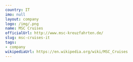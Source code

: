 ```yaml
---
country: IT
imo: null
layout: company
logo: /img/.png
name: MSC Cruises
officialUrl: http://www.msc-kreuzfahrten.de/
slug: msc-cruises-it
tags:
- company
wikipediaUrl: https://en.wikipedia.org/wiki/MSC_Cruises
---
```

